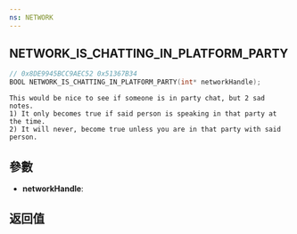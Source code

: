 ```yaml
---
ns: NETWORK
---
```

## NETWORK_IS_CHATTING_IN_PLATFORM_PARTY

```c
// 0x8DE9945BCC9AEC52 0x51367B34
BOOL NETWORK_IS_CHATTING_IN_PLATFORM_PARTY(int* networkHandle);
```

```
This would be nice to see if someone is in party chat, but 2 sad notes.  
1) It only becomes true if said person is speaking in that party at the time.  
2) It will never, become true unless you are in that party with said person.  
```

## 參數
* **networkHandle**: 

## 返回值
